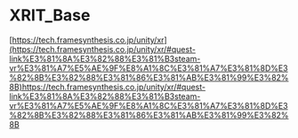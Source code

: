 # XRIT_Base
[https://tech.framesynthesis.co.jp/unity/xr](https://tech.framesynthesis.co.jp/unity/xr/#quest-link%E3%81%8A%E3%82%88%E3%81%B3steam-vr%E3%81%A7%E5%AE%9F%E8%A1%8C%E3%81%A7%E3%81%8D%E3%82%8B%E3%82%88%E3%81%86%E3%81%AB%E3%81%99%E3%82%8B)https://tech.framesynthesis.co.jp/unity/xr/#quest-link%E3%81%8A%E3%82%88%E3%81%B3steam-vr%E3%81%A7%E5%AE%9F%E8%A1%8C%E3%81%A7%E3%81%8D%E3%82%8B%E3%82%88%E3%81%86%E3%81%AB%E3%81%99%E3%82%8B
